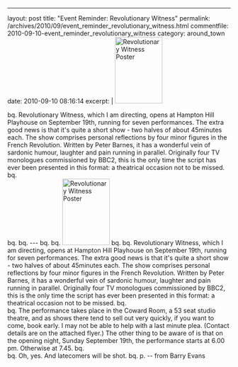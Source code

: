 ---
layout: post
title: "Event Reminder&#58; Revolutionary Witness"
permalink: /archives/2010/09/event_reminder_revolutionary_witness.html
commentfile: 2010-09-10-event_reminder_revolutionary_witness
category: around_town
date: 2010-09-10 08:16:14
excerpt: |
    <a href="/assets/images/2010/RW-A3.jpg" title="See larger version of - Poster"><img src="/assets/images/2010/RW-A3_thumb.jpg" width="107" height="150" alt="Revolutionary Witness Poster" class="photo right" /></a>
    
bq.      Revolutionary Witness, which I am directing, opens at Hampton Hill Playhouse on September 19th, running for seven performances. The extra good news is that it's quite a short show - two halves of about 45minutes each. The show comprises personal reflections by four minor figures in the French Revolution. Written by Peter Barnes, it has a wonderful vein of sardonic humour, laughter and pain running in parallel. Originally four TV monologues commissioned by BBC2, this is the only time the script has ever been presented in this format: a theatrical occasion not to be missed.
bq.     
bq. 
bq. ---
bq. 
bq. <a href="/assets/images/2010/RW-A3.jpg" title="See larger version of - Poster"><img src="/assets/images/2010/RW-A3_thumb.jpg" width="107" height="150" alt="Revolutionary Witness Poster" class="photo right" /></a>
bq. 
bq.  Revolutionary Witness, which I am directing, opens at Hampton Hill Playhouse on September 19th, running for seven performances. The extra good news is that it's quite a short show - two halves of about 45minutes each. The show comprises personal reflections by four minor figures in the French Revolution. Written by Peter Barnes, it has a wonderful vein of sardonic humour, laughter and pain running in parallel. Originally four TV monologues commissioned by BBC2, this is the only time the script has ever been presented in this format: a theatrical occasion not to be missed.
bq.  
bq. The performance takes place in the Coward Room, a 53 seat studio theatre, and as shows there tend to sell out very quickly, if you want to come, book early. I may not be able to help with a last minute plea. (Contact details are on the attached flyer.) The other thing to be aware of is that on the opening night, Sunday September 19th, the performance starts at 6.00 pm. Otherwise at 7.45.
bq.  
bq. Oh, yes. And latecomers will be shot.
bq. 
p. -- from Barry Evans



